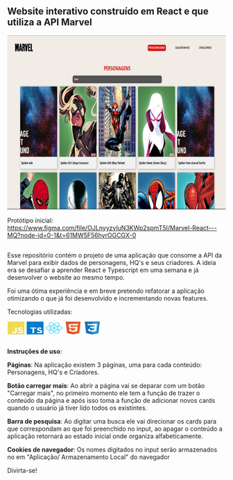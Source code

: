 ## Website interativo construído em React e que utiliza a API Marvel

<div style="display: inline_block">
<img src="./public/assets/img/Marvel Wiki.png" alt="Marvel Wiki" width="800" height="400">
</div>

Protótipo inicial: https://www.figma.com/file/OJLnyyzvluN3KWp2spmT5I/Marvel-React---MQ?node-id=0-1&t=61MW5F56hyrOGCGX-0

##

Esse repositório contém o projeto de uma aplicação que consome a API da Marvel para exibir dados de personagens, HQ's e seus criadores. A ideia era se desafiar a aprender React e Typescript em uma semana e já desenvolver o website ao mesmo tempo.

Foi uma ótima experiência e em breve pretendo refatorar a aplicação otimizando o que já foi desenvolvido e incrementando novas features.

Tecnologias utilizadas:
<div style="display: inline_block">
  <img align="center" alt="Quevedo-Js" height="30" width="40" src="https://raw.githubusercontent.com/devicons/devicon/master/icons/javascript/javascript-plain.svg">
  <img align="center" alt="Quevedo-Ts" height="30" width="40" src="https://raw.githubusercontent.com/devicons/devicon/master/icons/typescript/typescript-plain.svg">
  <img align="center" alt="Quevedo-React" height="30" width="40" src="https://raw.githubusercontent.com/devicons/devicon/master/icons/react/react-original.svg">
  <img align="center" alt="Quevedo-HTML" height="30" width="40" src="https://raw.githubusercontent.com/devicons/devicon/master/icons/html5/html5-original.svg">
  <img align="center" alt="Quevedo-CSS" height="30" width="40" src="https://raw.githubusercontent.com/devicons/devicon/master/icons/css3/css3-original.svg">
</div>

##

**Instruções de uso**:

**Páginas**: Na aplicação existem 3 páginas, uma para cada conteúdo: Personagens, HQ's e Criadores.

**Botão carregar mais**: Ao abrir a página vai se deparar com um botão "Carregar mais", no primeiro momento ele tem a função de trazer o conteúdo da página e após isso toma a função de adicionar novos cards quando o usuário já tiver lido todos os existintes.

**Barra de pesquisa**: Ao digitar uma busca ele vai direcionar os cards para que correspondam ao que foi preenchido no input, ao apagar o conteúdo a aplicação retornará ao estado inicial onde organiza alfabeticamente.

**Cookies de navegador**: Os nomes digitados no input serão armazenados no em "Aplicação/ Armazenamento Local" do navegador

Divirta-se!